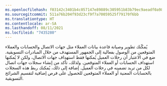 ```yaml
---
ms.openlocfilehash: f03142c3401b4c057147e89889c305951b83b79ec9aeadf0a98a66dd09d0b945
ms.sourcegitcommit: 511a76b204f93d23cf9f7a70059525f79170f6bb
ms.translationtype: HT
ms.contentlocale: ar-SA
ms.lasthandoff: 08/11/2021
ms.locfileid: "7435280"
---
```

يُمكّنك تطوير وصيانة قاعدة بيانات العملاء مثل جهات الاتصال والحسابات والعملاء المتوقعين من الوصول بفعالية إلى الجمهور المستهدف من خلال المبادرات التسويقية. ضع في الاعتبار أن رحلات العميل يُمكنها فقط استهداف جهات الاتصال، ولكن لا يُمكنها استهداف الحسابات أو العملاء المتوقعين. ولذلك، تأكد من إنشاء سجلات جهات اتصال لكل من تريد تضمينه في رحلات العميل. إضافة إلى ذلك، يُمكنك ربط هذه السجلات بالحسابات المعنية أو العملاء المتوقعين للحصول على فرص إضافية لتقسيم الشرائح التسويقية.
